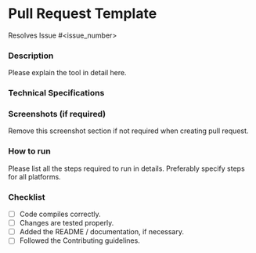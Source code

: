 # Pull Request Template

Resolves Issue #<issue_number>

### Description

Please explain the tool in detail here.

### Technical Specifications

### Screenshots (if required)

Remove this screenshot section if not required when creating pull request.

### How to run

Please list all the steps required to run in details. Preferably specify steps for all platforms.

### Checklist

- [ ] Code compiles correctly.
- [ ] Changes are tested properly.
- [ ] Added the README / documentation, if necessary.
- [ ] Followed the Contributing guidelines.

<!-- Delete all the unnecessary / inapplicable text from the template -->
